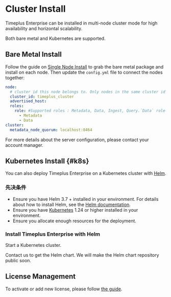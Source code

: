# Cluster Install

Timeplus Enterprise can be installed in multi-node cluster mode for high availability and horizontal scalability.

Both bare metal and Kubernetes are supported.

## Bare Metal Install

Follow the guide on [Single Node Install](singlenode_install) to grab the bare metal package and install on each node. Then update the `config.yml` file to connect the nodes together:

```yaml
node:
  # cluster id this node belongs to. Only nodes in the same cluster id can form a cluster
  cluster_id: timeplus_cluster
  advertised_host:
  roles:
    role: #Supported roles : Metadata, Data, Ingest, Query.`Data` role contains both `Ingest and Query` roles
      - Metadata
      - Data
cluster:
  metadata_node_quorum: localhost:8464
```

For more details about the server configuration, please contact your account manager.

## Kubernetes Install {#k8s}

You can also deploy Timeplus Enterprise on a Kubernetes cluster with [Helm](https://helm.sh/).

### 先决条件

- Ensure you have Helm 3.7 + installed in your environment. For details about how to install Helm, see the [Helm documentation](https://helm.sh/docs/intro/install/).
- Ensure you have [Kubernetes](https://kubernetes.io/) 1.24 or higher installed in your environment.
- Ensure you allocate enough resources for the deployment.

### Install Timeplus Enterprise with Helm

Start a Kubernetes cluster.

Contact us to get the Helm chart. We will make the Helm chart repository public soon.

## License Management

To activate or add new license, please follow [the guide](server_config#license).

